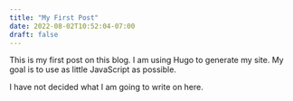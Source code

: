 ```yaml
---
title: "My First Post"
date: 2022-08-02T10:52:04-07:00
draft: false
---
```


This is my first post on this blog. I am using Hugo to generate my site. My goal is to use as little JavaScript as possible.

I have not decided what I am going to write on here.
